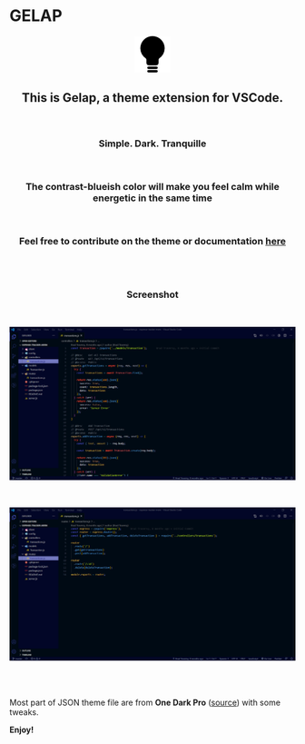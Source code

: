 # GELAP
<p align="center"><img src="black-lightbulb-small.png" /></p>
<div align="center"><h2>This is Gelap, a theme extension for VSCode.</h2></div>
<br/>
<div align="center"><h3>Simple. Dark. Tranquille</h3></div>
<br/>
<div align="center"><h3>The contrast-blueish color will make you feel calm while energetic in the same time</h3></div>
<br/>
<div align="center"><h3>Feel free to contribute on the theme or documentation <a align="center" href="https://github.com/ryanadhi/gelap">here</a></h3></div>
<br/>
<br/>
<div align="center"><h3>Screenshot</h1></div>
<br/>
<p align="center"><img src="screenshot1.png" /></p>
<br/>
<p align="center"><img src="screenshot2.png" /></p>
<br/>
<br/>







Most part of JSON theme file are from **One Dark Pro** ([source](https://marketplace.visualstudio.com/items?itemName=zhuangtongfa.Material-theme)) with some tweaks.

**Enjoy!**
